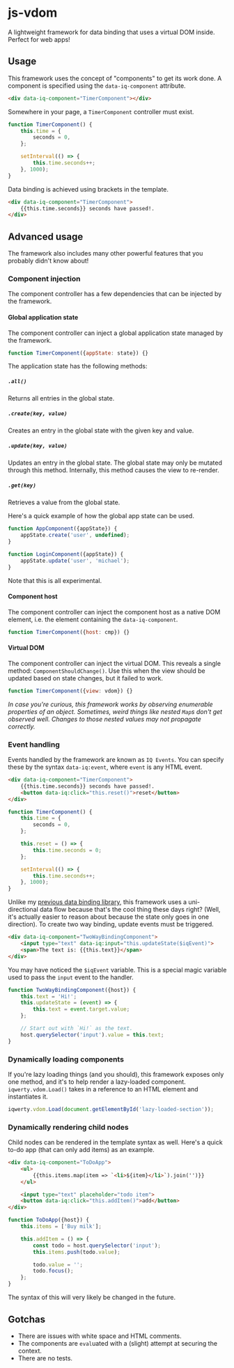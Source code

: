 # js-vdom

A lightweight framework for data binding that uses a virtual DOM inside. Perfect for web apps!

## Usage
This framework uses the concept of "components" to get its work done. A component is specified using the `data-iq-component` attribute.

```html
<div data-iq-component="TimerComponent"></div>
```

Somewhere in your page, a `TimerComponent` controller must exist.

```js
function TimerComponent() {
	this.time = {
		seconds = 0,
	};

	setInterval(() => {
		this.time.seconds++;
	}, 1000);
}
```

Data binding is achieved using brackets in the template.

```html
<div data-iq-component="TimerComponent">
	{{this.time.seconds}} seconds have passed!.
</div>
```

## Advanced usage
The framework also includes many other powerful features that you probably didn't know about!

### Component injection
The component controller has a few dependencies that can be injected by the framework.

#### Global application state
The component controller can inject a global application state managed by the framework.

```js
function TimerComponent({appState: state}) {}
```

The application state has the following methods:

##### `.all()`
Returns all entries in the global state.

##### `.create(key, value)`
Creates an entry in the global state with the given key and value.

##### `.update(key, value)`
Updates an entry in the global state. The global state may only be mutated through this method. Internally, this method causes the view to re-render.

##### `.get(key)`
Retrieves a value from the global state.

Here's a quick example of how the global app state can be used.

```js
function AppComponent({appState}) {
    appState.create('user', undefined);
}

function LoginComponent({appState}) {
    appState.update('user', 'michael');
}
```

Note that this is all experimental.

#### Component host
The component controller can inject the component host as a native DOM element, i.e. the element containing the `data-iq-component`.

```js
function TimerComponent({host: cmp}) {}
```

#### Virtual DOM
The component controller can inject the virtual DOM. This reveals a single method: `ComponentShouldChange()`. Use this when the view should be updated based on state changes, but it failed to work.

```js
function TimerComponent({view: vdom}) {}
```

*In case you're curious, this framework works by observing enumerable properties of an object. Sometimes, weird things like nested `Map`s don't get observed well. Changes to those nested values may not propagate correctly.*

### Event handling
Events handled by the framework are known as `IQ Events`. You can specify these by the syntax `data-iq:event`, where `event` is any HTML event.

```html
<div data-iq-component="TimerComponent">
	{{this.time.seconds}} seconds have passed!.
	<button data-iq:click="this.reset()">reset</button>
</div>
```

```js
function TimerComponent() {
    this.time = {
		seconds = 0,
	};

	this.reset = () => {
	    this.time.seconds = 0;
	};

	setInterval(() => {
		this.time.seconds++;
	}, 1000);
}
```

Unlike my [previous data binding library](https://github.com/mlcheng/js-binding), this framework uses a uni-directional data flow because that's the cool thing these days right? (Well, it's actually easier to reason about because the state only goes in one direction). To create two way binding, update events must be triggered.

```html
<div data-iq-component="TwoWayBindingComponent">
    <input type="text" data-iq:input="this.updateState($iqEvent)">
    <span>The text is: {{this.text}}</span>
</div>
```

You may have noticed the `$iqEvent` variable. This is a special magic variable used to pass the `input` event to the handler.

```js
function TwoWayBindingComponent({host}) {
    this.text = 'Hi!';
    this.updateState = (event) => {
        this.text = event.target.value;
    };

    // Start out with `Hi!` as the text.
    host.querySelector('input').value = this.text;
}
```

### Dynamically loading components
If you're lazy loading things (and you should), this framework exposes only one method, and it's to help render a lazy-loaded component. `iqwerty.vdom.Load()` takes in a reference to an HTML element and instantiates it.

```js
iqwerty.vdom.Load(document.getElementById('lazy-loaded-section'));
```

### Dynamically rendering child nodes
Child nodes can be rendered in the template syntax as well. Here's a quick to-do app (that can only add items) as an example.

```html
<div data-iq-component="ToDoApp">
    <ul>
        {{this.items.map(item => `<li>${item}</li>`).join('')}}
    </ul>

    <input type="text" placeholder="todo item">
    <button data-iq:click="this.addItem()">add</button>
</div>
```

```js
function ToDoApp({host}) {
    this.items = ['Buy milk'];

    this.addItem = () => {
        const todo = host.querySelector('input');
        this.items.push(todo.value);

        todo.value = '';
        todo.focus();
    };
}
```

The syntax of this will very likely be changed in the future.

## Gotchas
* There are issues with white space and HTML comments.
* The components are `eval`uated with a (slight) attempt at securing the context.
* There are no tests.